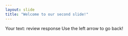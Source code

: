 ```yaml
---
layout: slide
title: "Welcome to our second slide!"
---
```

Your text: review response
Use the left arrow to go back!

